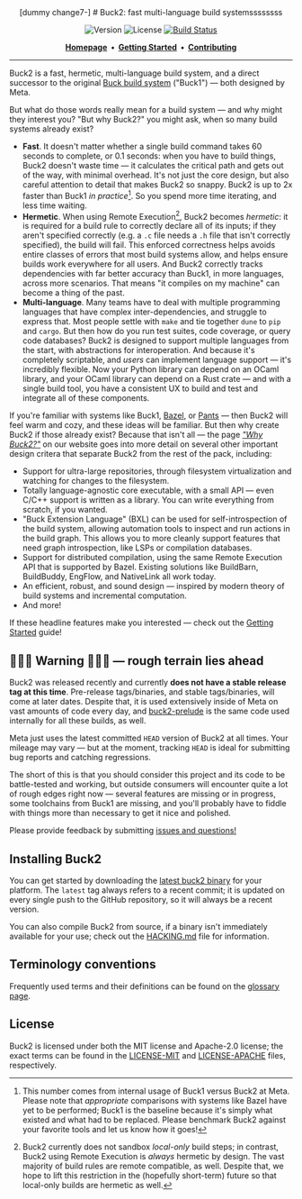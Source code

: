<div class="title-block" style="text-align: center;" align="center">
[dummy change7-]
# Buck2: fast multi-language build systemssssssss

![Version] ![License] [![Build Status]][CI]

[Version]:
  https://img.shields.io/badge/release-unstable,%20"Developer%20Edition"-orange.svg
[License]:
  https://img.shields.io/badge/license-MIT%20OR%20Apache--2.0-blueviolet.svg
[Build Status]:
  https://github.com/facebook/buck2/actions/workflows/build-and-test.yml/badge.svg
[CI]: https://github.com/facebook/buck2/actions/workflows/build-and-test.yml

<strong>
  <a href="https://buck2.build">Homepage</a>&nbsp;&nbsp;&bull;&nbsp;&nbsp;<a href="https://buck2.build/docs/getting_started/">Getting Started</a>&nbsp;&nbsp;&bull;&nbsp;&nbsp;<a href="./CONTRIBUTING.md">Contributing</a>
</strong>

---

</div>

Buck2 is a fast, hermetic, multi-language build system, and a direct successor
to the original [Buck build system](https://buck.build) ("Buck1") &mdash; both
designed by Meta.

But what do those words really mean for a build system &mdash; and why might
they interest you? "But why Buck2?" you might ask, when so many build systems
already exist?

- **Fast**. It doesn't matter whether a single build command takes 60 seconds to
  complete, or 0.1 seconds: when you have to build things, Buck2 doesn't waste
  time &mdash; it calculates the critical path and gets out of the way, with
  minimal overhead. It's not just the core design, but also careful attention to
  detail that makes Buck2 so snappy. Buck2 is up to 2x faster than Buck1 _in
  practice_[^perf-note]. So you spend more time iterating, and less time
  waiting.
- **Hermetic**. When using Remote Execution[^hermetic-re-only], Buck2 becomes
  _hermetic_: it is required for a build rule to correctly declare all of its
  inputs; if they aren't specified correctly (e.g. a `.c` file needs a `.h` file
  that isn't correctly specified), the build will fail. This enforced
  correctness helps avoids entire classes of errors that most build systems
  allow, and helps ensure builds work everywhere for all users. And Buck2
  correctly tracks dependencies with far better accuracy than Buck1, in more
  languages, across more scenarios. That means "it compiles on my machine" can
  become a thing of the past.
- **Multi-language**. Many teams have to deal with multiple programming
  languages that have complex inter-dependencies, and struggle to express that.
  Most people settle with `make` and tie together `dune` to `pip` and `cargo`.
  But then how do you run test suites, code coverage, or query code databases?
  Buck2 is designed to support multiple languages from the start, with
  abstractions for interoperation. And because it's completely scriptable, and
  _users_ can implement language support &mdash; it's incredibly flexible. Now
  your Python library can depend on an OCaml library, and your OCaml library can
  depend on a Rust crate &mdash; and with a single build tool, you have a
  consistent UX to build and test and integrate all of these components.

[^perf-note]:
    This number comes from internal usage of Buck1 versus Buck2 at Meta. Please
    note that _appropriate_ comparisons with systems like Bazel have yet to be
    performed; Buck1 is the baseline because it's simply what existed and what
    had to be replaced. Please benchmark Buck2 against your favorite tools and
    let us know how it goes!

[^hermetic-re-only]:
    Buck2 currently does not sandbox _local-only_ build steps; in contrast,
    Buck2 using Remote Execution is _always_ hermetic by design. The vast
    majority of build rules are remote compatible, as well. Despite that, we
    hope to lift this restriction in the (hopefully short-term) future so that
    local-only builds are hermetic as well.

If you're familiar with systems like Buck1, [Bazel](https://bazel.build/), or
[Pants](https://www.pantsbuild.org/) &mdash; then Buck2 will feel warm and cozy,
and these ideas will be familiar. But then why create Buck2 if those already
exist? Because that isn't all &mdash; the page
_["Why Buck2?"](https://buck2.build/docs/why/)_ on our website goes into more
detail on several other important design critera that separate Buck2 from the
rest of the pack, including:

- Support for ultra-large repositories, through filesystem virtualization and
  watching for changes to the filesystem.
- Totally language-agnostic core executable, with a small API &mdash; even C/C++
  support is written as a library. You can write everything from scratch, if you
  wanted.
- "Buck Extension Language" (BXL) can be used for self-introspection of the
  build system, allowing automation tools to inspect and run actions in the
  build graph. This allows you to more cleanly support features that need graph
  introspection, like LSPs or compilation databases.
- Support for distributed compilation, using the same Remote Execution API that
  is supported by Bazel. Existing solutions like BuildBarn, BuildBuddy, EngFlow,
  and NativeLink all work today.
- An efficient, robust, and sound design &mdash; inspired by modern theory of
  build systems and incremental computation.
- And more!

If these headline features make you interested &mdash; check out the
[Getting Started](https://buck2.build/docs/getting_started/) guide!

## 🚧🚧🚧 **Warning** 🚧🚧🚧 &mdash; rough terrain lies ahead

Buck2 was released recently and currently **does not have a stable release tag
at this time**. Pre-release tags/binaries, and stable tags/binaries, will come
at later dates. Despite that, it is used extensively inside of Meta on vast
amounts of code every day, and [buck2-prelude](/prelude/) is the same code used
internally for all these builds, as well.

Meta just uses the latest committed `HEAD` version of Buck2 at all times. Your
mileage may vary &mdash; but at the moment, tracking `HEAD` is ideal for
submitting bug reports and catching regressions.

The short of this is that you should consider this project and its code to be
battle-tested and working, but outside consumers will encounter quite a lot of
rough edges right now &mdash; several features are missing or in progress, some
toolchains from Buck1 are missing, and you'll probably have to fiddle with
things more than necessary to get it nice and polished.

Please provide feedback by submitting
[issues and questions!](https://github.com/facebook/buck2/issues)

## Installing Buck2

You can get started by downloading the
[latest buck2 binary](https://github.com/facebook/buck2/releases/tag/latest) for
your platform. The `latest` tag always refers to a recent commit; it is updated
on every single push to the GitHub repository, so it will always be a recent
version.

You can also compile Buck2 from source, if a binary isn't immediately available
for your use; check out the [HACKING.md](./HACKING.md) file for information.

## Terminology conventions

Frequently used terms and their definitions can be found on the
[glossary page](https://buck2.build/docs/concepts/glossary/).

## License

Buck2 is licensed under both the MIT license and Apache-2.0 license; the exact
terms can be found in the [LICENSE-MIT](LICENSE-MIT) and
[LICENSE-APACHE](LICENSE-APACHE) files, respectively.
